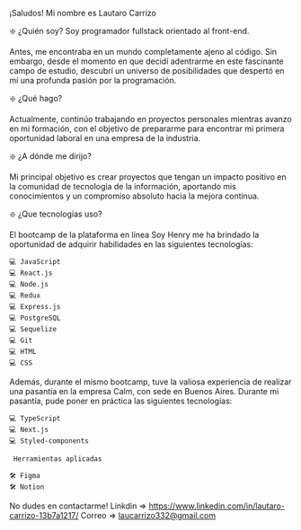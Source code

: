 ¡Saludos! Mi nombre es Lautaro Carrizo

❇️​ ¿Quién soy? 
Soy programador fullstack orientado al front-end.

Antes, me encontraba en un mundo completamente ajeno al código. Sin embargo, desde el momento en que decidí adentrarme en este fascinante campo de estudio,
descubrí un universo de posibilidades que despertó en mí una profunda pasión por la programación.

❇️​ ¿Qué hago?

Actualmente, continúo trabajando en proyectos personales mientras avanzo en mi formación,
con el objetivo de prepararme para encontrar mi primera oportunidad laboral en una empresa de la industria.

❇️​ ¿A dónde me dirijo?

Mi principal objetivo es crear proyectos que tengan un impacto positivo en la comunidad de tecnología de la información, 
aportando mis conocimientos y un compromiso absoluto hacia la mejora continua.

❇️​ ¿Que tecnologías uso?

El bootcamp de la plataforma en línea Soy Henry me ha brindado la oportunidad de adquirir habilidades en las siguientes tecnologías:

    💻 JavaScript
    💻 React.js
    💻 Node.js
    💻 Redux
    💻 Express.js
    💻 PostgreSQL
    💻 Sequelize
    💻 Git
    💻 HTML   
    💻 CSS
    
Además, durante el mismo bootcamp, tuve la valiosa experiencia de realizar una pasantía en la empresa Calm, con sede en Buenos Aires. 
Durante mi pasantía, pude poner en práctica las siguientes tecnologías:

    💻 TypeScript
    💻 Next.js
    💻 Styled-components
    
    ​​​ Herramientas aplicadas
    
    ​​🛠️​ Figma
    ​​🛠️​ Notion

No dudes en contactarme!
Linkdin => https://www.linkedin.com/in/lautaro-carrizo-13b7a1217/
Correo => laucarrizo332@gmail.com

